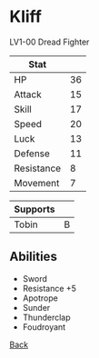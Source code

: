 # Kliff

LV1-00 Dread Fighter

| Stat       | <!-- --> |
| ---------- | -------- |
| HP         | 36       |
| Attack     | 15       |
| Skill      | 17       |
| Speed      | 20       |
| Luck       | 13       |
| Defense    | 11       |
| Resistance | 8        |
| Movement   | 7        |

| Supports | <!-- --> |
| -------- | -------- |
| Tobin    | B        |

## Abilities

- Sword
- Resistance +5
- Apotrope
- Sunder
- Thunderclap
- Foudroyant

[Back](../README.md)
